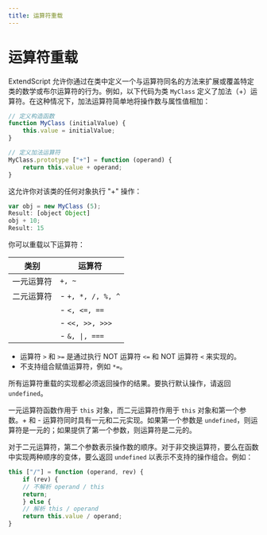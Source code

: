 ```yaml
---
title: 运算符重载
---
```

# 运算符重载

ExtendScript 允许你通过在类中定义一个与运算符同名的方法来扩展或覆盖特定类的数学或布尔运算符的行为。例如，以下代码为类 `MyClass` 定义了加法（+）运算符。在这种情况下，加法运算符简单地将操作数与属性值相加：

```javascript
// 定义构造函数
function MyClass (initialValue) {
    this.value = initialValue;
}

// 定义加法运算符
MyClass.prototype ["+"] = function (operand) {
    return this.value + operand;
}
```

这允许你对该类的任何对象执行 "+" 操作：

```javascript
var obj = new MyClass (5);
Result: [object Object]
obj + 10;
Result: 15
```

你可以重载以下运算符：

| 类别     |     运算符      |
|----------|-----------------|
| 一元运算符 | `+, ~`      |
| 二元运算符 | - `+, *, /, %, ^` |
|      | - `<, <=, ==`   |
|      | - `<<, >>, >>>` |
|      | - `&, \|, ===`  |

- 运算符 `>` 和 `>=` 是通过执行 NOT 运算符 `<=` 和 NOT 运算符 `<` 来实现的。
- 不支持组合赋值运算符，例如 `*=`。

所有运算符重载的实现都必须返回操作的结果。要执行默认操作，请返回 `undefined`。

一元运算符函数作用于 `this` 对象，而二元运算符作用于 `this` 对象和第一个参数。+ 和 - 运算符同时具有一元和二元实现。如果第一个参数是 `undefined`，则运算符是一元的；如果提供了第一个参数，则运算符是二元的。

对于二元运算符，第二个参数表示操作数的顺序。对于非交换运算符，要么在函数中实现两种顺序的变体，要么返回 `undefined` 以表示不支持的操作组合。例如：

```javascript
this ["/"] = function (operand, rev) {
    if (rev) {
    // 不解析 operand / this
    return;
    } else {
    // 解析 this / operand
    return this.value / operand;
}
```
